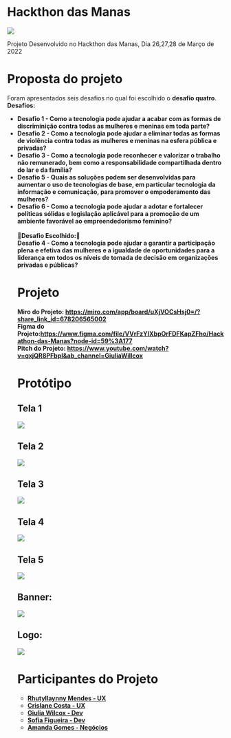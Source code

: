 
<h1><b>Hackthon das Manas</b></h1> 
<img src="https://i.ibb.co/VWKV12s/Hackthon-das-Manas-imagem-git.png">

Projeto Desenvolvido no Hackthon das Manas, Dia 26,27,28 de Março de 2022

<h1> Proposta do projeto</h1>

Foram apresentados seis desafios no qual foi escolhido o <b>desafio quatro</b>.<br>
<b>Desafios:<b>
<ul>  
<li>Desafio 1 - Como a tecnologia pode ajudar a acabar com as formas de discriminição contra todas as mulheres e meninas em toda parte?</li>
<li>Desafio 2 - Como a tecnologia pode ajudar a eliminar todas as formas de violência contra todas as mulheres e meninas na esfera pública e privadas?</li>
<li>Desafio 3 - Como a tecnologia pode reconhecer e valorizar o trabalho não remunerado, bem como a responsabilidade compartilhada dentro do lar e da família?</li>
<li>Desafio 5 - Quais as soluções podem ser desenvolvidas para aumentar o uso de tecnologias de base, em particular tecnologia da informação e comunicação, para promover o empoderamento das mulheres?</li>
<li>Desafio 6 - Como a tecnologia pode ajudar a adotar e fortalecer políticas sólidas e legislação aplicável para a promoção de um ambiente favorável ao empreendedorismo feminino?</li>
  <br>
  🔴Desafio Escolhido:🔴<br> 
  Desafio 4 - Como a tecnologia pode ajudar a garantir a participação plena e efetiva das mulheres e a igualdade de oportunidades para a liderança em todos os níveis de   tomada de decisão em organizações privadas e públicas?

  <h1>Projeto</h1>
  
  <b>Miro do Projeto: https://miro.com/app/board/uXjVOCsHsj0=/?share_link_id=678206565002</b><br>
  <b> Figma do Projeto:</b>https://www.figma.com/file/VVrFzYIXbpOrFDFKapZFho/Hackathon-das-Manas?node-id=59%3A177<br>
  <b> Pitch do Projeto:</b> https://www.youtube.com/watch?v=qxjQR8PFbpI&ab_channel=GiuliaWillcox
  
  <h1> Protótipo</h1>
 
 <h2> Tela 1</h2>
  
  <img src="https://i.ibb.co/txWmRTN/Tela-1.png">
  
 <h2> Tela 2</h2>
  
  
  <img src="https://i.ibb.co/sKLY6j1/tela-2.png">
  
  
  
 <h2> Tela 3</h2>
  
  <img src="https://i.ibb.co/swmv4md/Tela-3.png">
  
   <h2> Tela 4</h2>
  
  <img src="https://i.ibb.co/L9Xm5Bp/tela-4.png"></a>
  
  
   <h2> Tela 5</h2>
  
  
  <img src="https://i.ibb.co/986mBd2/tela-5.png">
  
  
  <h2>Banner:</h2>
  
  
  <img src="https://i.ibb.co/yytMNHT/banner-site.png">
  
  
  <h2> Logo:</h2> 
  
   <img src="https://i.ibb.co/C5LCCnL/logo.png">
  
  <h1>Participantes do Projeto</h1> 
  
  <ul>  
<li> <a href='https://www.linkedin.com/in/rhutyllaynny-mendes-889255a5/' \newpage'>Rhutyllaynny Mendes - UX</a></li>
<li><a href='https://www.linkedin.com/in/crislanecosta/' target='_blank'>Crislane Costa - UX</a></li>
<li><a href='https://www.linkedin.com/in/giulia-willcox/' target='_blank'> Giulia Wilcox - Dev</li>
<li><a href='https://www.linkedin.com/in/sofiabfigueira/' target='_blank'>Sofia Figueira - Dev</li>
<li><a href='https://www.linkedin.com/in/amanda-gomes-de-melo-pereira-0ba88b20b/' target='_blank'>Amanda Gomes - Negócios </li>
  
  
  
  

  
  

